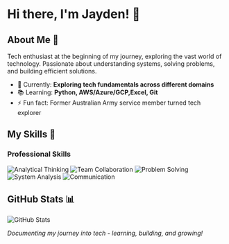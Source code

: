 # Hi there, I'm Jayden! 👋

## About Me 🚀
Tech enthusiast at the beginning of my journey, exploring the vast world of technology. Passionate about understanding systems, solving problems, and building efficient solutions.

- 🌱 Currently: **Exploring tech fundamentals across different domains**
- 📚 Learning: **Python, AWS/Azure/GCP,Excel, Git**
- ⚡ Fun fact: Former Australian Army service member turned tech explorer

## My Skills 🧠
### Professional Skills
![Analytical Thinking](https://img.shields.io/badge/-Analytical%20Thinking-007ACC?style=flat-square)
![Team Collaboration](https://img.shields.io/badge/-Team%20Collaboration-green?style=flat-square)
![Problem Solving](https://img.shields.io/badge/-Problem%20Solving-purple?style=flat-square)
![System Analysis](https://img.shields.io/badge/-System%20Analysis-orange?style=flat-square)
![Communication](https://img.shields.io/badge/-Communication-blue?style=flat-square)

## GitHub Stats 📊
![GitHub Stats](https://github-readme-stats.vercel.app/api?username=sedjem&show_icons=true&theme=dark)

*Documenting my journey into tech - learning, building, and growing!*
